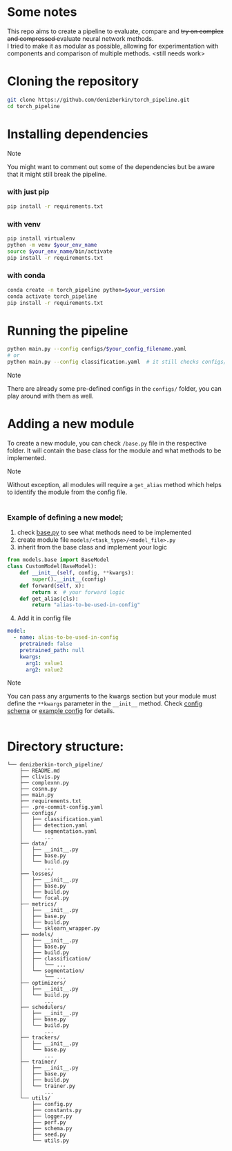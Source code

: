 # Some notes
This repo aims to create a pipeline to evaluate, compare and <del> try on complex and compressed </del> evaluate neural network methods. <br>
I tried to make it as modular as possible, allowing for experimentation with components and comparison of multiple methods. \<still needs work>

# Cloning the repository
```bash
git clone https://github.com/denizberkin/torch_pipeline.git
cd torch_pipeline
```

# Installing dependencies
> [!NOTE] 
You might want to comment out some of the dependencies but be aware that it might still break the pipeline.
### with just pip
```bash
pip install -r requirements.txt
```

### with venv
```bash
pip install virtualenv
python -m venv $your_env_name
source $your_env_name/bin/activate
pip install -r requirements.txt
```

### with conda
```bash
conda create -n torch_pipeline python=$your_version
conda activate torch_pipeline
pip install -r requirements.txt
```

# Running the pipeline
```bash
python main.py --config configs/$your_config_filename.yaml
# or
python main.py --config classification.yaml  # it still checks configs/ folder 
```
> [!NOTE] 
There are already some pre-defined configs in the `configs/` folder, you can play around with them as well. <br>

# Adding a new module
To create a new module, you can check `/base.py` file in the respective folder. It will contain the base class for the module and what methods to be implemented. <br>
> [!NOTE] 
Without exception, all modules will require a `get_alias` method which helps to identify the module from the config file. <br><br>
### Example of defining a new model;
1. check [base.py](models/base.py) to see what methods need to be implemented
2. create module file `models/<task_type>/<model_file>.py`
3. inherit from the base class and implement your logic
```py
from models.base import BaseModel
class CustomModel(BaseModel):
    def __init__(self, config, **kwargs):
        super().__init__(config)
    def forward(self, x):
        return x  # your forward logic
    def get_alias(cls):
        return "alias-to-be-used-in-config"
```
4. Add it in config file
```yaml
model:
  - name: alias-to-be-used-in-config
    pretrained: false
    pretrained_path: null
    kwargs:
      arg1: value1
      arg2: value2
```
> [!NOTE] 
You can pass any arguments to the kwargs section but your module must define the `**kwargs` parameter in the `__init__` method. Check [config schema](utils/schema.py) or [example config](configs/classification.yaml) for details.
<br>
<br>

# **Directory structure:**

```
└── denizberkin-torch_pipeline/
    ├── README.md
    ├── clivis.py
    ├── complexnn.py
    ├── cosnn.py
    ├── main.py
    ├── requirements.txt
    ├── .pre-commit-config.yaml
    ├── configs/
    │   ├── classification.yaml
    │   ├── detection.yaml
    │   └── segmentation.yaml
    │       ...
    ├── data/
    │   ├── __init__.py
    │   ├── base.py
    │   └── build.py
    │       ...
    ├── losses/
    │   ├── __init__.py
    │   ├── base.py
    │   ├── build.py
    │   └── focal.py
    ├── metrics/
    │   ├── __init__.py
    │   ├── base.py
    │   ├── build.py
    │   └── sklearn_wrapper.py
    ├── models/
    │   ├── __init__.py
    │   ├── base.py
    │   ├── build.py
    │   ├── classification/
    │   │   └── ...
    │   └── segmentation/
    │       └── ...
    ├── optimizers/
    │   ├── __init__.py
    │   └── build.py
    │       ...
    ├── schedulers/
    │   ├── __init__.py
    │   ├── base.py
    │   └── build.py
    │       ...
    ├── trackers/
    │   ├── __init__.py
    │   └── base.py
    │       ...
    ├── trainer/
    │   ├── __init__.py
    │   ├── base.py
    │   ├── build.py
    │   └── trainer.py
    │       ...
    └── utils/
        ├── config.py
        ├── constants.py
        ├── logger.py
        ├── perf.py
        ├── schema.py
        ├── seed.py
        └── utils.py
```
